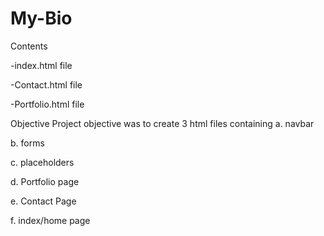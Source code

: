 # My-Bio
Contents

-index.html file

-Contact.html file

-Portfolio.html file

Objective
Project objective was to create 3 html files containing
a. navbar

b. forms

c. placeholders

d. Portfolio page

e. Contact Page

f. index/home page
   

  
  
